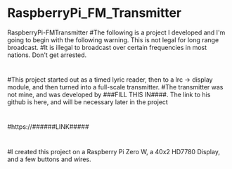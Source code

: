 # RaspberryPi_FM_Transmitter
RaspberryPi-FMTransmitter
#The following is a project I developed and I'm going to begin with the following warning. This is not legal for long range broadcast.
#It is illegal to broadcast over certain frequencies in most nations. Don't get arrested.
#
#
#This project started out as a timed lyric reader, then to a lrc -> display module, and then turned into a full-scale transmitter.
#The transmitter was not mine, and was developed by ###FILL THIS IN####. The link to his github is here, and will be necessary later in the project
#
#https://######LINK#####
#
#
#I created this project on a Raspberry Pi Zero W, a 40x2 HD7780 Display, and a few buttons and wires.
